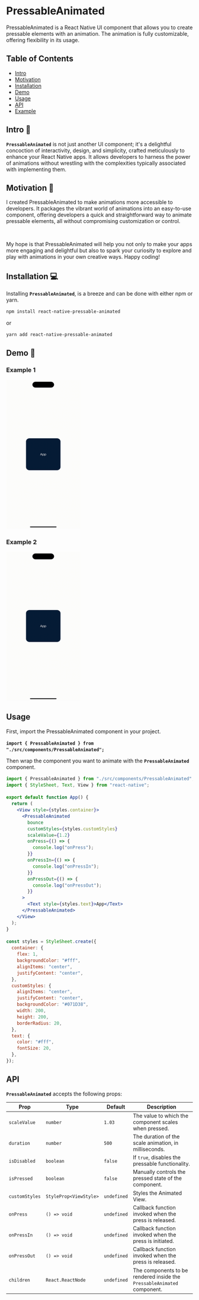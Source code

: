 <h1>PressableAnimated</h1>
<p>PressableAnimated is a React Native UI component that allows you to create pressable elements with an animation. The animation is fully customizable, offering flexibility in its usage.</p>
<h2>Table of Contents</h2>
<ul>
<li><a href="#intro" target="_new">Intro</a></li>
<li><a href="#motivation" target="_new">Motivation</a></li>
<li><a href="#installation" target="_new">Installation</a></li>
<li><a href="#demo" target="_new">Demo</a></li>
<li><a href="#usage" target="_new">Usage</a></li>
<li><a href="#api" target="_new">API</a></li>
<li><a href="#example" target="_new">Example</a></li>
</ul>

## Intro 🚀

<p><code><strong>PressableAnimated</strong></code> is not just another UI component; it's a delightful concoction of interactivity, design, and simplicity, crafted meticulously to enhance your React Native apps. It allows developers to harness the power of animations without wrestling with the complexities typically associated with implementing them.</p>

## Motivation 🎯

<p>I created PressableAnimated to make animations more accessible to developers. It packages the vibrant world of animations into an easy-to-use component, offering developers a quick and straightforward way to animate pressable elements, all without compromising customization or control.</p>
<br />
<p>My hope is that PressableAnimated will help you not only to make your apps more engaging and delightful but also to spark your curiosity to explore and play with animations in your own creative ways. Happy coding!</p>

## Installation 💻

<p>Installing <code><strong>PressableAnimated</strong></code>, is a breeze and can be done with either npm or yarn.</p>

```bash
npm install react-native-pressable-animated
```

or

```bash
yarn add react-native-pressable-animated
```

## Demo 🎥

### Example 1

<img
src="./src/assets/scale-up.gif"
alt="Example 1"
width="200"
height="400"
/>

### Example 2

<img
src="./src/assets/scale-down.gif"
alt="Example 2"
width="200"
height="400"
/>

## Usage

<p>First, import the <code<strong>PressableAnimated</strong></code> component in your project.</p>
<code><strong>import { PressableAnimated } from "./src/components/PressableAnimated";</strong></code>

<p>Then wrap the component you want to animate with the <code><strong>PressableAnimated</strong></code> component.</p>

```jsx
import { PressableAnimated } from "./src/components/PressableAnimated";
import { StyleSheet, Text, View } from "react-native";

export default function App() {
  return (
    <View style={styles.container}>
      <PressableAnimated
        bounce
        customStyles={styles.customStyles}
        scaleValue={1.2}
        onPress={() => {
          console.log("onPress");
        }}
        onPressIn={() => {
          console.log("onPressIn");
        }}
        onPressOut={() => {
          console.log("onPressOut");
        }}
      >
        <Text style={styles.text}>App</Text>
      </PressableAnimated>
    </View>
  );
}

const styles = StyleSheet.create({
  container: {
    flex: 1,
    backgroundColor: "#fff",
    alignItems: "center",
    justifyContent: "center",
  },
  customStyles: {
    alignItems: "center",
    justifyContent: "center",
    backgroundColor: "#071D38",
    width: 200,
    height: 200,
    borderRadius: 20,
  },
  text: {
    color: "#fff",
    fontSize: 20,
  },
});
```

## API

<p><code><strong>PressableAnimated</strong></code> accepts the following props:</p>

| Prop           | Type                   | Default     | Description                                                             |
| -------------- | ---------------------- | ----------- | ----------------------------------------------------------------------- |
| `scaleValue`   | `number`               | `1.03`      | The value to which the component scales when pressed.                   |
| `duration`     | `number`               | `500`       | The duration of the scale animation, in milliseconds.                   |
| `isDisabled`   | `boolean`              | `false`     | If `true`, disables the pressable functionality.                        |
| `isPressed`    | `boolean`              | `false`     | Manually controls the pressed state of the component.                   |
| `customStyles` | `StyleProp<ViewStyle>` | `undefined` | Styles the Animated View.                                               |
| `onPress`      | `() => void`           | `undefined` | Callback function invoked when the press is released.                   |
| `onPressIn`    | `() => void`           | `undefined` | Callback function invoked when the press is initiated.                  |
| `onPressOut`   | `() => void`           | `undefined` | Callback function invoked when the press is released.                   |
| `children`     | `React.ReactNode`      | `undefined` | The components to be rendered inside the `PressableAnimated` component. |

